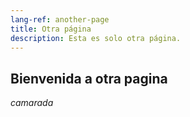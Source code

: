 ```yaml
---
lang-ref: another-page
title: Otra página
description: Esta es solo otra página.
---
```


## Bienvenida a otra pagina

_camarada_
